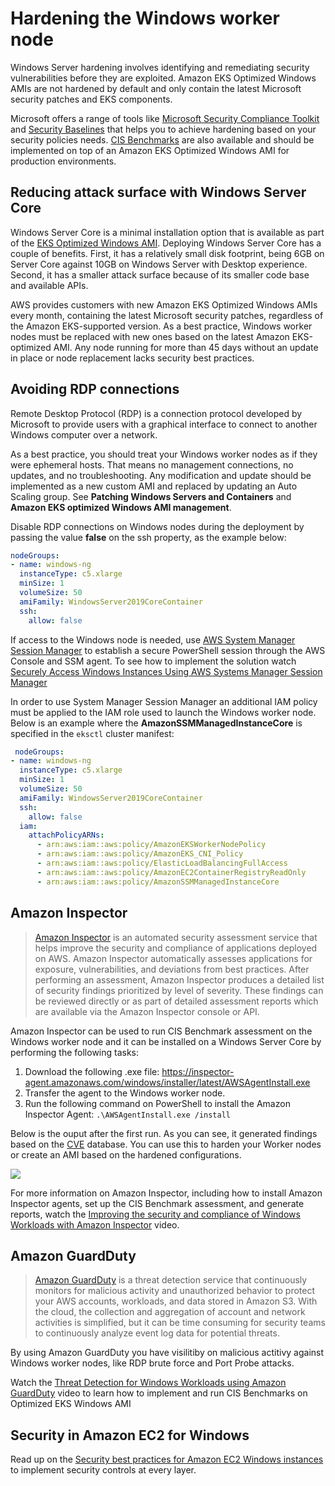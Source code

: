 # Hardening the Windows worker node

Windows Server hardening involves identifying and remediating security vulnerabilities before they are exploited. Amazon EKS Optimized Windows AMIs are not hardened by default and only contain the latest Microsoft security patches and EKS components. 

Microsoft offers a range of tools like [Microsoft Security Compliance Toolkit](https://www.microsoft.com/en-us/download/details.aspx?id=55319) and [Security Baselines](https://docs.microsoft.com/en-us/windows/security/threat-protection/windows-security-baselines) that helps you to achieve hardening based on your security policies needs. [CIS Benchmarks](https://learn.cisecurity.org/benchmarks?_gl=1*eoog69*_ga*MTgzOTM2NDE0My4xNzA0NDgwNTcy*_ga_3FW1B1JC98*MTcwNDQ4MDU3MS4xLjAuMTcwNDQ4MDU3MS4wLjAuMA..*_ga_N70Z2MKMD7*MTcwNDQ4MDU3MS4xLjAuMTcwNDQ4MDU3MS42MC4wLjA.) are also available and should be implemented on top of an Amazon EKS Optimized Windows AMI for production environments.

## Reducing attack surface with Windows Server Core

Windows Server Core is a minimal installation option that is available as part of the [EKS Optimized Windows AMI](https://docs.aws.amazon.com/eks/latest/userguide/eks-optimized-windows-ami.html). Deploying Windows Server Core has a couple of benefits. First, it has a relatively small disk footprint, being 6GB on Server Core against 10GB on Windows Server with Desktop experience. Second, it has a smaller attack surface because of its smaller code base and available APIs.

AWS provides customers with new Amazon EKS Optimized Windows AMIs every month, containing the latest Microsoft security patches, regardless of the Amazon EKS-supported version. As a best practice, Windows worker nodes must be replaced with new ones based on the latest Amazon EKS-optimized AMI. Any node running for more than 45 days without an update in place or node replacement lacks security best practices.

## Avoiding RDP connections

Remote Desktop Protocol (RDP) is a connection protocol developed by Microsoft to provide users with a graphical interface to connect to another Windows computer over a network. 

As a best practice, you should treat your Windows worker nodes as if they were ephemeral hosts. That means no management connections, no updates, and no troubleshooting. Any modification and update should be implemented as a new custom AMI and replaced by updating an Auto Scaling group. See **Patching Windows Servers and Containers** and **Amazon EKS optimized Windows AMI management**.

Disable RDP connections on Windows nodes during the deployment by passing the value **false** on the ssh property, as the example below:

```yaml 
nodeGroups:
- name: windows-ng
  instanceType: c5.xlarge
  minSize: 1
  volumeSize: 50
  amiFamily: WindowsServer2019CoreContainer
  ssh:
    allow: false
```

If access to the Windows node is needed, use [AWS System Manager Session Manager](https://docs.aws.amazon.com/systems-manager/latest/userguide/session-manager.html) to establish a secure PowerShell session through the AWS Console and SSM agent. To see how to implement the solution watch [Securely Access Windows Instances Using AWS Systems Manager Session Manager](https://www.youtube.com/watch?v=nt6NTWQ-h6o)

In order to use System Manager Session Manager an additional IAM policy must be applied to the IAM role used to launch the Windows worker node. Below is an example where the **AmazonSSMManagedInstanceCore** is specified in the `eksctl` cluster manifest:

```yaml 
 nodeGroups:
- name: windows-ng
  instanceType: c5.xlarge
  minSize: 1
  volumeSize: 50
  amiFamily: WindowsServer2019CoreContainer
  ssh:
    allow: false
  iam:
    attachPolicyARNs:
      - arn:aws:iam::aws:policy/AmazonEKSWorkerNodePolicy
      - arn:aws:iam::aws:policy/AmazonEKS_CNI_Policy
      - arn:aws:iam::aws:policy/ElasticLoadBalancingFullAccess
      - arn:aws:iam::aws:policy/AmazonEC2ContainerRegistryReadOnly
      - arn:aws:iam::aws:policy/AmazonSSMManagedInstanceCore
```

## Amazon Inspector
> [Amazon Inspector](https://aws.amazon.com/inspector/) is an automated security assessment service that helps improve the security and compliance of applications deployed on AWS. Amazon Inspector automatically assesses applications for exposure, vulnerabilities, and deviations from best practices. After performing an assessment, Amazon Inspector produces a detailed list of security findings prioritized by level of severity. These findings can be reviewed directly or as part of detailed assessment reports which are available via the Amazon Inspector console or API.

Amazon Inspector can be used to run CIS Benchmark assessment on the Windows worker node and it can be installed on a Windows Server Core by performing the following tasks:

1. Download the following .exe file:
https://inspector-agent.amazonaws.com/windows/installer/latest/AWSAgentInstall.exe
2. Transfer the agent to the Windows worker node.
3. Run the following command on PowerShell to install the Amazon Inspector Agent: `.\AWSAgentInstall.exe /install`

Below is the ouput after the first run. As you can see, it generated findings based on the [CVE](https://cve.mitre.org/) database. You can use this to harden your Worker nodes or create an AMI based on the hardened configurations.

![](./images/inspector-agent.png)

For more information on Amazon Inspector, including how to install Amazon Inspector agents, set up the CIS Benchmark assessment, and generate reports, watch the [Improving the security and compliance of Windows Workloads with Amazon Inspector](https://www.youtube.com/watch?v=nIcwiJ85EKU) video.

## Amazon GuardDuty
> [Amazon GuardDuty](https://aws.amazon.com/guardduty/) is a threat detection service that continuously monitors for malicious activity and unauthorized behavior to protect your AWS accounts, workloads, and data stored in Amazon S3. With the cloud, the collection and aggregation of account and network activities is simplified, but it can be time consuming for security teams to continuously analyze event log data for potential threats. 

By using Amazon GuardDuty you have visilitiby on malicious actitivy against Windows worker nodes, like RDP brute force and Port Probe attacks. 

Watch the [Threat Detection for Windows Workloads using Amazon GuardDuty](https://www.youtube.com/watch?v=ozEML585apQ) video to learn how to implement and run CIS Benchmarks on Optimized EKS Windows AMI

## Security in Amazon EC2 for Windows
Read up on the [Security best practices for Amazon EC2 Windows instances](https://docs.aws.amazon.com/AWSEC2/latest/WindowsGuide/ec2-security.html) to implement security controls at every layer.
